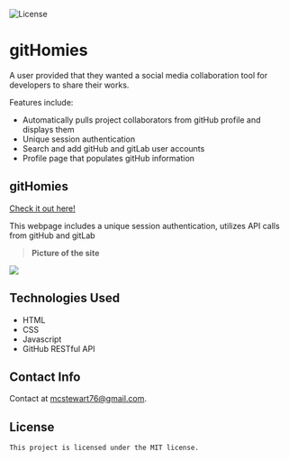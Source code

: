 ![License](https://img.shields.io/badge/License-MIT-blue.svg)
# gitHomies
A user provided that they wanted a social media collaboration tool for developers to share their works.

 Features include:
* Automatically pulls project collaborators from gitHub profile and displays them
* Unique session authentication
* Search and add gitHub and gitLab user accounts
* Profile page that populates gitHub information  

## gitHomies

<a href="gh.gitHomies.com" target="_blank">Check it out here!</a>

This webpage includes a unique session authentication, utilizes API calls from gitHub and gitLab

>**Picture of the site**
<img src="https://github.com/mcstewart76/gitHomies/raw/main/assets/images/gitHomiesDisplayPhoto.JPG">

## Technologies Used
* HTML
* CSS
* Javascript
* GitHub RESTful API

## Contact Info

Contact at [mcstewart76@gmail.com](mcstewart76@gmail.com).

## License
    This project is licensed under the MIT license.
